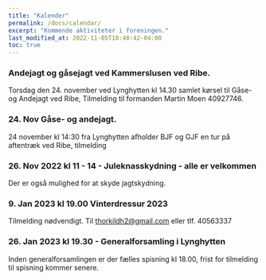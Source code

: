 ```yaml
---
title: "Kalender"
permalink: /docs/calendar/
excerpt: "Kommende aktiviteter i foreningen."
last_modified_at: 2022-11-05T10:40:42-04:00
toc: true
---
```

### Andejagt og gåsejagt ved Kammerslusen ved Ribe.
Torsdag den 24. november ved Lynghytten kl  14.30 samlet kørsel til Gåse- og Andejagt ved Ribe, Tilmelding til formanden Martin Moen 40927746.

### 24. Nov Gåse- og andejagt.
24 november kl 14:30 fra Lynghytten afholder BJF og GJF en tur på aftentræk ved Ribe, tilmelding 

### 26. Nov 2022 kl 11 - 14 - Juleknasskydning - alle er velkommen
Der er også mulighed for at skyde jagtskydning.

### 9. Jan 2023 kl 19.00 Vinterdressur 2023
Tilmelding nødvendigt. Til thorkildh2@gmail.com eller tIf. 40563337

### 26. Jan 2023 kl 19.30 - Generalforsamling i Lynghytten
Inden generalforsamlingen er der fælles spisning kl 18.00, frist for tilmelding til spisning kommer senere.
